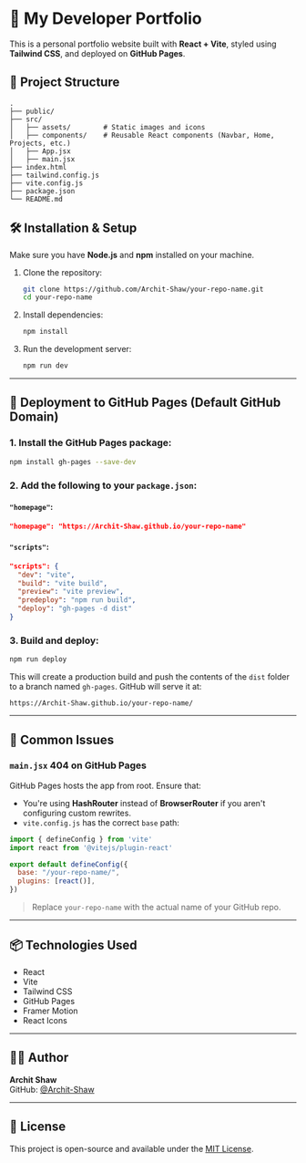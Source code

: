 # 🚀 My Developer Portfolio

This is a personal portfolio website built with **React + Vite**, styled using **Tailwind CSS**, and deployed on **GitHub Pages**.

## 📁 Project Structure

```
.
├── public/
├── src/
│   ├── assets/        # Static images and icons
│   ├── components/    # Reusable React components (Navbar, Home, Projects, etc.)
│   ├── App.jsx
│   ├── main.jsx
├── index.html
├── tailwind.config.js
├── vite.config.js
├── package.json
└── README.md
```

## 🛠️ Installation & Setup

Make sure you have **Node.js** and **npm** installed on your machine.

1. Clone the repository:
   ```bash
   git clone https://github.com/Archit-Shaw/your-repo-name.git
   cd your-repo-name
   ```

2. Install dependencies:
   ```bash
   npm install
   ```

3. Run the development server:
   ```bash
   npm run dev
   ```

---

## 🚀 Deployment to GitHub Pages (Default GitHub Domain)

### 1. Install the GitHub Pages package:
```bash
npm install gh-pages --save-dev
```

### 2. Add the following to your `package.json`:

#### `"homepage"`:
```json
"homepage": "https://Archit-Shaw.github.io/your-repo-name"
```

#### `"scripts"`:
```json
"scripts": {
  "dev": "vite",
  "build": "vite build",
  "preview": "vite preview",
  "predeploy": "npm run build",
  "deploy": "gh-pages -d dist"
}
```

### 3. Build and deploy:
```bash
npm run deploy
```

This will create a production build and push the contents of the `dist` folder to a branch named `gh-pages`. GitHub will serve it at:

```
https://Archit-Shaw.github.io/your-repo-name/
```

---

## 🐛 Common Issues

### `main.jsx` 404 on GitHub Pages

GitHub Pages hosts the app from root. Ensure that:

- You're using **HashRouter** instead of **BrowserRouter** if you aren't configuring custom rewrites.
- `vite.config.js` has the correct `base` path:

```js
import { defineConfig } from 'vite'
import react from '@vitejs/plugin-react'

export default defineConfig({
  base: "/your-repo-name/",
  plugins: [react()],
})
```

> Replace `your-repo-name` with the actual name of your GitHub repo.

---

## 📦 Technologies Used

- React
- Vite
- Tailwind CSS
- GitHub Pages
- Framer Motion
- React Icons

---

## 🙋‍♂️ Author

**Archit Shaw**  
GitHub: [@Archit-Shaw](https://github.com/Archit-Shaw)

---

## 📝 License

This project is open-source and available under the [MIT License](LICENSE).
